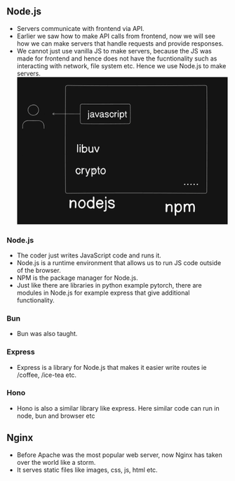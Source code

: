 ## Node.js

- Servers communicate with frontend via API.
- Earlier we saw how to make API calls from frontend, now we will see how we can make servers that handle requests and provide responses.
- We cannot just use vanilla JS to make servers, because the JS was made for frontend and hence does not have the fucntionality such as interacting with network, file system etc. Hence we use Node.js to make servers.
  ![Node.js Image](../Screenshots/3.PNG)

### Node.js

- The coder just writes JavaScript code and runs it.
- Node.js is a runtime environment that allows us to run JS code outside of the browser.
- NPM is the package manager for Node.js.
- Just like there are libraries in python example pytorch, there are modules in Node.js for example express that give additional functionality.

### Bun

- Bun was also taught.

### Express

- Express is a library for Node.js that makes it easier write routes ie /coffee, /ice-tea etc.

### Hono

- Hono is also a similar library like express. Here similar code can run in node, bun and browser etc

## Nginx

- Before Apache was the most popular web server, now Nginx has taken over the world like a storm.
- It serves static files like images, css, js, html etc.
